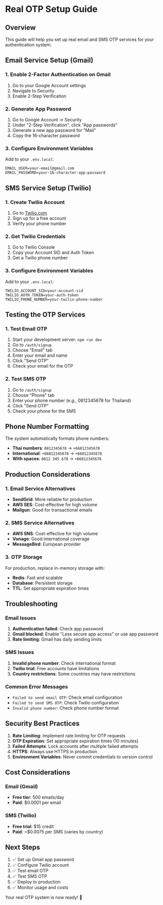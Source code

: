 # Real OTP Setup Guide

## Overview

This guide will help you set up real email and SMS OTP services for your authentication system.

## Email Service Setup (Gmail)

### 1. Enable 2-Factor Authentication on Gmail
1. Go to your Google Account settings
2. Navigate to Security
3. Enable 2-Step Verification

### 2. Generate App Password
1. Go to Google Account → Security
2. Under "2-Step Verification", click "App passwords"
3. Generate a new app password for "Mail"
4. Copy the 16-character password

### 3. Configure Environment Variables
Add to your `.env.local`:
```env
EMAIL_USER=your-email@gmail.com
EMAIL_PASSWORD=your-16-character-app-password
```

## SMS Service Setup (Twilio)

### 1. Create Twilio Account
1. Go to [Twilio.com](https://www.twilio.com/)
2. Sign up for a free account
3. Verify your phone number

### 2. Get Twilio Credentials
1. Go to Twilio Console
2. Copy your Account SID and Auth Token
3. Get a Twilio phone number

### 3. Configure Environment Variables
Add to your `.env.local`:
```env
TWILIO_ACCOUNT_SID=your-account-sid
TWILIO_AUTH_TOKEN=your-auth-token
TWILIO_PHONE_NUMBER=your-twilio-phone-number
```

## Testing the OTP Services

### 1. Test Email OTP
1. Start your development server: `npm run dev`
2. Go to `/auth/signup`
3. Choose "Email" tab
4. Enter your email and name
5. Click "Send OTP"
6. Check your email for the OTP

### 2. Test SMS OTP
1. Go to `/auth/signup`
2. Choose "Phone" tab
3. Enter your phone number (e.g., 0812345678 for Thailand)
4. Click "Send OTP"
5. Check your phone for the SMS

## Phone Number Formatting

The system automatically formats phone numbers:
- **Thai numbers**: `0812345678` → `+66812345678`
- **International**: `+66812345678` → `+66812345678`
- **With spaces**: `0812 345 678` → `+66812345678`

## Production Considerations

### 1. Email Service Alternatives
- **SendGrid**: More reliable for production
- **AWS SES**: Cost-effective for high volume
- **Mailgun**: Good for transactional emails

### 2. SMS Service Alternatives
- **AWS SNS**: Cost-effective for high volume
- **Vonage**: Good international coverage
- **MessageBird**: European provider

### 3. OTP Storage
For production, replace in-memory storage with:
- **Redis**: Fast and scalable
- **Database**: Persistent storage
- **TTL**: Set appropriate expiration times

## Troubleshooting

### Email Issues
1. **Authentication failed**: Check app password
2. **Gmail blocked**: Enable "Less secure app access" or use app password
3. **Rate limiting**: Gmail has daily sending limits

### SMS Issues
1. **Invalid phone number**: Check international format
2. **Twilio trial**: Free accounts have limitations
3. **Country restrictions**: Some countries may have restrictions

### Common Error Messages
- `Failed to send email OTP`: Check email configuration
- `Failed to send SMS OTP`: Check Twilio configuration
- `Invalid phone number`: Check phone number format

## Security Best Practices

1. **Rate Limiting**: Implement rate limiting for OTP requests
2. **OTP Expiration**: Set appropriate expiration times (10 minutes)
3. **Failed Attempts**: Lock accounts after multiple failed attempts
4. **HTTPS**: Always use HTTPS in production
5. **Environment Variables**: Never commit credentials to version control

## Cost Considerations

### Email (Gmail)
- **Free tier**: 500 emails/day
- **Paid**: $0.0001 per email

### SMS (Twilio)
- **Free trial**: $15 credit
- **Paid**: ~$0.0075 per SMS (varies by country)

## Next Steps

1. ✅ Set up Gmail app password
2. ✅ Configure Twilio account
3. ✅ Test email OTP
4. ✅ Test SMS OTP
5. ✅ Deploy to production
6. ✅ Monitor usage and costs

Your real OTP system is now ready! 🚀 